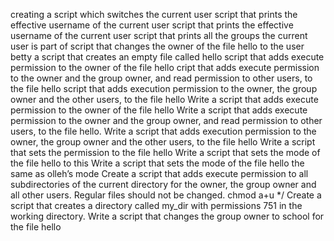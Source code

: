 creating a script which switches the current user
script that prints the effective username of the current user
script that prints the effective username of the current user
script that prints all the groups the current user is part of
script that changes the owner of the file hello to the user betty
 a script that creates an empty file called hello
script that adds execute permission to the owner of the file hello
cript that adds execute permission to the owner and the group owner, and read permission to other users, to the file hello
 script that adds execution permission to the owner, the group owner and the other users, to the file hello
Write a script that adds execute permission to the owner of the file hello
 Write a script that adds execute permission to the owner and the group owner, and read permission to other users, to the file hello.
Write a script that adds execution permission to the owner, the group owner and the other users, to the file hello
Write a script that sets the permission to the file hello
Write a script that sets the mode of the file hello to this
Write a script that sets the mode of the file hello the same as olleh’s mode
Create a script that adds execute permission to all subdirectories of the current directory for the owner, the group owner and all other users. Regular files should not be changed.
chmod a+u */
Create a script that creates a directory called my_dir with permissions 751 in the working directory.
Write a script that changes the group owner to school for the file hello
